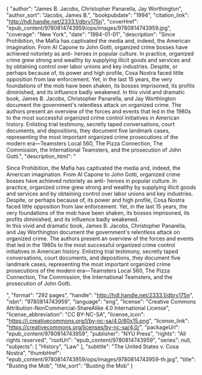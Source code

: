 {
  "author": "James B. Jacobs, Christopher Panarella, Jay Worthington",
  "author_sort": "Jacobs, James B.",
  "bookpubdate": "1994",
  "citation_link": "http://hdl.handle.net/2333.1/dbrv175n",
  "coverHref": "epub_content/9780814743959/ops/images/9780814743959.jpg",
  "coverage": "New York",
  "date": "1994-01-01",
  "description": "Since Prohibition, the Mafia has captivated the media and, indeed, the American imagination.  From Al Capone to John Gotti, organized crime bosses have achieved notoriety as anti- heroes in popular culture.  In practice, organized crime grew strong and wealthy by supplying illicit goods and services and by obtaining control over labor unions and key industries. Despite, or perhaps because of, its power and high profile, Cosa Nostra faced little opposition from law enforcement.  Yet, in the last 15 years, the very foundations of the mob have been shaken, its bosses imprisoned, its profits diminished, and its influence badly weakened. In this vivid and dramatic book, James B. Jacobs, Christopher Panarella, and Jay Worthington document the government's relentless attack on organized crime.  The authors present an overview of the forces and events that led in the 1980s to the most successful organized crime control initiatives in American history.  Enlisting trial testimony, secretly taped conversations, court documents, and depositions, they document five landmark cases, representing the most important organized crime prosecutions of the modern era—Teamsters Local 560, The Pizza Connection, The Commission, the International Teamsters, and the prosecution of John Gotti.",
  "description_html": "<p>Since Prohibition, the Mafia has captivated the media and, indeed, the American imagination.  From Al Capone to John Gotti, organized crime bosses have achieved notoriety as anti- heroes in popular culture.  In practice, organized crime grew strong and wealthy by supplying illicit goods and services and by obtaining control over labor unions and key industries.<br> Despite, or perhaps because of, its power and high profile, Cosa Nostra faced little opposition from law enforcement.  Yet, in the last 15 years, the very foundations of the mob have been shaken, its bosses imprisoned, its profits diminished, and its influence badly weakened.<br> In this vivid and dramatic book, James B. Jacobs, Christopher Panarella, and Jay Worthington document the government's relentless attack on organized crime.  The authors present an overview of the forces and events that led in the 1980s to the most successful organized crime control initiatives in American history.  Enlisting trial testimony, secretly taped conversations, court documents, and depositions, they document five landmark cases, representing the most important organized crime prosecutions of the modern era—Teamsters Local 560, The Pizza Connection, The Commission, the International Teamsters, and the prosecution of John Gotti.</p>",
  "format": "292 pages",
  "handle": "http://hdl.handle.net/2333.1/dbrv175n",
  "isbn": "9780814743959",
  "language": "eng",
  "license": "Creative Commons Attribution-NonCommercial-ShareAlike 4.0 International License",
  "license_abbreviation": "CC BY-NC-SA",
  "license_icon": "https://i.creativecommons.org/l/by-nc-sa/4.0/80x15.png",
  "license_link": "https://creativecommons.org/licenses/by-nc-sa/4.0/",
  "packageUrl": "epub_content/9780814743959",
  "publisher": "NYU Press",
  "rights": "All rights reserved",
  "rootUrl": "epub_content/9780814743959",
  "series": null,
  "subjects": [
    "History",
    "Law"
  ],
  "subtitle": "The United States v. Cosa Nostra",
  "thumbHref": "epub_content/9780814743959/ops/images/9780814743959-th.jpg",
  "title": "Busting the Mob",
  "title_sort": "Busting the Mob"
}
